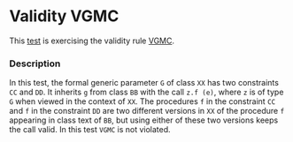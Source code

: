 # Validity VGMC

This [test](.) is exercising the validity rule [VGMC](../Readme.md).

### Description

In this test, the formal generic parameter `G` of class `XX` has two constraints `CC` and `DD`. It inherits `g` from class `BB` with the call `z.f (e)`, where `z` is of type `G` when viewed in the context of `XX`. The procedures `f` in the constraint `CC` and `f` in the constraint `DD` are two different versions in `XX` of the procedure `f` appearing in class text of `BB`, but using either of these two versions keeps the call valid. In this test `VGMC` is not violated.
